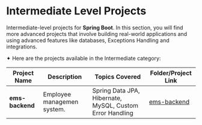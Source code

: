 # Intermediate Level Projects

Intermediate-level projects for **Spring Boot**. 
In this section, you will find more advanced projects that involve building real-world applications and using advanced features like databases, Exceptions Handling and integrations.

✦ Here are the projects available in the Intermediate category:

| Project Name              | Description                |   Topics Covered                  | Folder/Project Link              |
|---------------------------|----------------------------|-----------------------------------|----------------------------------|
| **ems-backend** | Employee managemen system.  | Spring Data JPA, Hibernate, MySQL, Custom Error Handling | [ems-backend](./ems-backend) |
